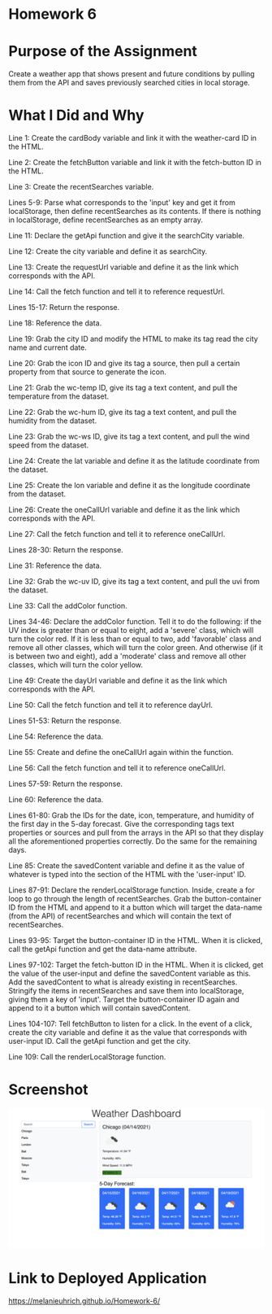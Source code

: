 # Homework 6 

# Purpose of the Assignment 

Create a weather app that shows present and future conditions by pulling them from the API and saves previously searched cities in local storage. 

# What I Did and Why

Line 1: Create the cardBody variable and link it with the weather-card ID in the HTML. 

Line 2: Create the fetchButton variable and link it with the fetch-button ID in the HTML.

Line 3: Create the recentSearches variable.

Lines 5-9: Parse what corresponds to the 'input' key and get it from localStorage, then define recentSearches as its contents. If there is nothing in localStorage, define recentSearches as an empty array. 

Line 11: Declare the getApi function and give it the searchCity variable. 

Line 12: Create the city variable and define it as searchCity. 

Line 13: Create the requestUrl variable and define it as the link which corresponds with the API.

Line 14: Call the fetch function and tell it to reference requestUrl.

Lines 15-17: Return the response. 

Line 18: Reference the data.

Line 19: Grab the city ID and modify the HTML to make its tag read the city name and current date. 

Line 20: Grab the icon ID and give its tag a source, then pull a certain property from that source to generate the icon. 

Line 21: Grab the wc-temp ID, give its tag a text content, and pull the temperature from the dataset.

Line 22: Grab the wc-hum ID, give its tag a text content, and pull the humidity from the dataset.

Line 23: Grab the wc-ws ID, give its tag a text content, and pull the wind speed from the dataset.

Line 24: Create the lat variable and define it as the latitude coordinate from the dataset. 

Line 25: Create the lon variable and define it as the longitude coordinate from the dataset. 

Line 26: Create the oneCallUrl variable and define it as the link which corresponds with the API.

Line 27: Call the fetch function and tell it to reference oneCallUrl.

Lines 28-30: Return the response. 

Line 31: Reference the data.

Line 32: Grab the wc-uv ID, give its tag a text content, and pull the uvi from the dataset. 

Line 33: Call the addColor function. 

Lines 34-46: Declare the addColor function. Tell it to do the following: if the UV index is greater than or equal to eight, add a 'severe' class, which will turn the color red. If it is less than or equal to two, add 'favorable' class and remove all other classes, which will turn the color green. And otherwise (if it is between two and eight), add a 'moderate' class and remove all other classes, which will turn the color yellow.

Line 49: Create the dayUrl variable and define it as the link which corresponds with the API.

Line 50: Call the fetch function and tell it to reference dayUrl.

Lines 51-53: Return the response. 

Line 54: Reference the data.

Line 55: Create and define the oneCallUrl again within the function. 

Line 56: Call the fetch function and tell it to reference oneCallUrl.

Lines 57-59: Return the response. 

Line 60: Reference the data.

Lines 61-80: Grab the IDs for the date, icon, temperature, and humidity of the first day in the 5-day forecast. Give the corresponding tags text properties or sources and pull from the arrays in the API so that they display all the aforementioned properties correctly. Do the same for the remaining days. 

Line 85: Create the savedContent variable and define it as the value of whatever is typed into the section of the HTML with the 'user-input' ID. 

Lines 87-91: Declare the renderLocalStorage function. Inside, create a for loop to go through the length of recentSearches. Grab the button-container ID from the HTML and append to it a button which will target the data-name (from the API) of recentSearches and which will contain the text of recentSearches. 

Lines 93-95: Target the button-container ID in the HTML. When it is clicked, call the getApi function and get the data-name attribute. 

Lines 97-102: Target the fetch-button ID in the HTML. When it is clicked, get the value of the user-input and define the savedContent variable as this. Add the savedContent to what is already existing in recentSearches. Stringify the items in recentSearches and save them into localStorage, giving them a key of 'input'. Target the button-container ID again and append to it a button which will contain savedContent.

Lines 104-107: Tell fetchButton to listen for a click. In the event of a click, create the city variable and define it as the value that corresponds with user-input ID. Call the getApi function and get the city. 

Line 109: Call the renderLocalStorage function. 

# Screenshot 

![screenshot](screenshot.png)

# Link to Deployed Application 

https://melanieuhrich.github.io/Homework-6/